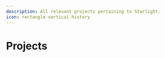 ```yaml
---
description: All relevant projects pertaining to Starlight.
icon: rectangle-vertical-history
---
```


# Projects

